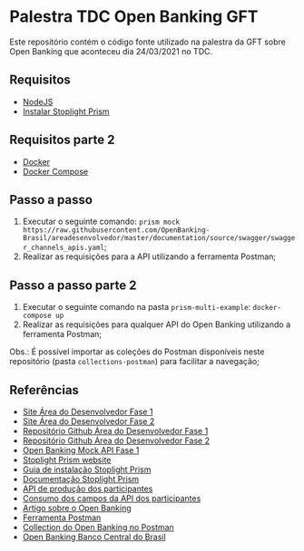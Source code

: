 # Palestra TDC Open Banking GFT

Este repositório contém o código fonte utilizado na palestra da GFT sobre Open Banking que aconteceu dia 24/03/2021 no TDC.

## Requisitos

- [NodeJS](https://nodejs.org/en/)
- [Instalar Stoplight Prism](https://github.com/stoplightio/prism#-installation-and-Usage)

## Requisitos parte 2

- [Docker](https://docs.docker.com/get-docker/)
- [Docker Compose](https://docs.docker.com/compose/install/)

## Passo a passo

1. Executar o seguinte comando: `prism mock https://raw.githubusercontent.com/OpenBanking-Brasil/areadesenvolvedor/master/documentation/source/swagger/swagger_channels_apis.yaml`;
2. Realizar as requisições para a API utilizando a ferramenta Postman;

## Passo a passo parte 2

1. Executar o seguinte comando na pasta `prism-multi-example`: `docker-compose up`
2. Realizar as requisições para qualquer API do Open Banking utilizando a ferramenta Postman;

Obs.: É possível importar as coleções do Postman disponíveis neste repositório (pasta `collections-postman`) para facilitar a navegação;
  
## Referências

- [Site Área do Desenvolvedor Fase 1](https://openbanking-brasil.github.io/areadesenvolvedor/#introducao)
- [Site Área do Desenvolvedor Fase 2](https://openbanking-brasil.github.io/areadesenvolvedor-fase2/#introducao)
- [Repositório Github Área do Desenvolvedor Fase 1](https://github.com/OpenBanking-Brasil/areadesenvolvedor)
- [Repositório Github Área do Desenvolvedor Fase 2](https://github.com/openbanking-brasil/areadesenvolvedor-fase2)
- [Open Banking Mock API Fase 1](https://github.com/OpenBanking-Brasil/mock-api)
- [Stoplight Prism website](https://stoplight.io/open-source/prism/)
- [Guia de instalação Stoplight Prism](https://github.com/stoplightio/prism#-installation-and-Usage)
- [Documentação Stoplight Prism](https://meta.stoplight.io/docs/prism/README.md)
- [API de produção dos participantes](https://data.directory.openbankingbrasil.org.br/participants)
- [Consumo dos campos da API dos participantes](https://openbanking-brasil.github.io/areadesenvolvedor-fase2/#participantes-open-banking-brasil)
- [Artigo sobre o Open Banking](https://blog.gft.com/br/2021/02/23/como-o-open-banking-funciona-na-pratica/)
- [Ferramenta Postman](https://www.postman.com/downloads/)
- [Collection do Open Banking no Postman](https://app.getpostman.com/join-team?invite_code=c9b7529ae11f615366a03067558e9c44&ws=0234a02b-34b1-4f4d-af57-e0ffab23a8e9)
- [Open Banking Banco Central do Brasil](https://www.bcb.gov.br/estabilidadefinanceira/openbanking)